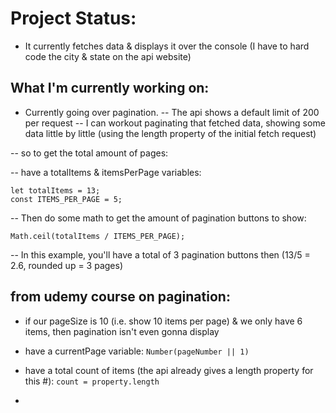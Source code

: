 # Project Status:

- It currently fetches data & displays it over the console (I have to hard code the city & state on the api website)

## What I'm currently working on:

- Currently going over pagination.
-- The api shows a default limit of 200 per request
-- I can workout paginating that fetched data, showing some data little by little (using the length property of the initial fetch request)

-- so to get the total amount of pages:

-- have a totalItems & itemsPerPage variables: 
```
let totalItems = 13;
const ITEMS_PER_PAGE = 5;
```
-- Then do some math to get the amount of pagination buttons to show:
```
Math.ceil(totalItems / ITEMS_PER_PAGE);
```
-- In this example, you'll have a total of 3 pagination buttons then (13/5 = 2.6, rounded up = 3 pages)

## from udemy course on pagination:
- if our pageSize is 10 (i.e. show 10 items per page) & we only have 6 items, then pagination isn't even gonna display

- have a currentPage variable: `Number(pageNumber || 1)`
- have a total count of items (the api already gives a length property for this #): `count = property.length`
- 